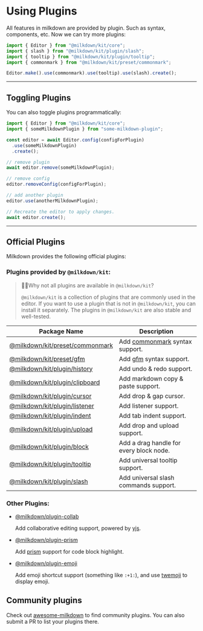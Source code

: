 # Using Plugins

All features in milkdown are provided by plugin.
Such as syntax, components, etc.
Now we can try more plugins:

```typescript
import { Editor } from "@milkdown/kit/core";
import { slash } from "@milkdown/kit/plugin/slash";
import { tooltip } from "@milkdown/kit/plugin/tooltip";
import { commonmark } from "@milkdown/kit/preset/commonmark";

Editor.make().use(commonmark).use(tooltip).use(slash).create();
```

---

## Toggling Plugins

You can also toggle plugins programmatically:

```typescript
import { Editor } from "@milkdown/kit/core";
import { someMilkdownPlugin } from "some-milkdown-plugin";

const editor = await Editor.config(configForPlugin)
  .use(someMilkdownPlugin)
  .create();

// remove plugin
await editor.remove(someMilkdownPlugin);

// remove config
editor.removeConfig(configForPlugin);

// add another plugin
editor.use(anotherMilkdownPlugin);

// Recreate the editor to apply changes.
await editor.create();
```

---

## Official Plugins

Milkdown provides the following official plugins:

### Plugins provided by `@milkdown/kit`:

> 🙋‍♀️Why not all plugins are available in `@milkdown/kit`?
>
> `@milkdown/kit` is a collection of plugins that are commonly used in the editor.
> If you want to use a plugin that is not in `@milkdown/kit`, you can install it separately.
> The plugins in `@milkdown/kit` are also stable and well-tested.

| Package Name                                                   | Description                                               |
| -------------------------------------------------------------- | --------------------------------------------------------- |
| [@milkdown/kit/preset/commonmark](/docs/api/preset-commonmark) | Add [commonmark](https://commonmark.org/) syntax support. |
| [@milkdown/kit/preset/gfm](/docs/api/preset-gfm)               | Add [gfm](https://github.github.com/gfm/) syntax support. |
| [@milkdown/kit/plugin/history](/docs/api/plugin-history)       | Add undo & redo support.                                  |
| [@milkdown/kit/plugin/clipboard](/docs/api/plugin-clipboard)   | Add markdown copy & paste support.                        |
| [@milkdown/kit/plugin/cursor](/docs/api/plugin-cursor)         | Add drop & gap cursor.                                    |
| [@milkdown/kit/plugin/listener](/docs/api/plugin-listener)     | Add listener support.                                     |
| [@milkdown/kit/plugin/indent](/docs/api/plugin-indent)         | Add tab indent support.                                   |
| [@milkdown/kit/plugin/upload](/docs/api/plugin-upload)         | Add drop and upload support.                              |
| [@milkdown/kit/plugin/block](/docs/api/plugin-block)           | Add a drag handle for every block node.                   |
| [@milkdown/kit/plugin/tooltip](/docs/api/plugin-tooltip)       | Add universal tooltip support.                            |
| [@milkdown/kit/plugin/slash](/docs/api/plugin-slash)           | Add universal slash commands support.                     |

### Other Plugins:

- [@milkdown/plugin-collab](/docs/api/plugin-collab)

  Add collaborative editing support, powered by [yjs](https://docs.yjs.dev/).

- [@milkdown/plugin-prism](/docs/api/plugin-prism)

  Add [prism](https://prismjs.com/) support for code block highlight.

- [@milkdown/plugin-emoji](/docs/api/plugin-emoji)

  Add emoji shortcut support (something like `:+1:`), and use [twemoji](https://twemoji.twitter.com/) to display emoji.

## Community plugins

Check out [awesome-milkdown](https://github.com/Milkdown/awesome-milkdown) to find community plugins. You can also submit a PR to list your plugins there.
